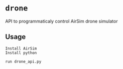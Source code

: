 # `drone`

API to programmaticaly control AirSim drone simulator

## Usage

```
Install AirSim
Install python

run drone_api.py

```
